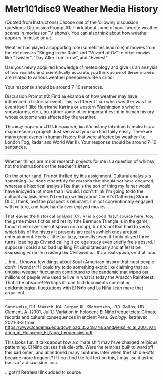 # Metr101disc9 Weather Media History

(Quoted from Instructions)
Choose one of the following discussion questions: 
Discussion Prompt #1: Think about some of your favorite weather scenes in movies (or TV shows). You can also think about how weather appears in music or art. 

Weather has played a supporting role (sometimes lead role) in movies from the old classics "Singing in the Rain" and "Wizard of Oz" to other movies like "Twister", "Day After Tomorrow", and "Everest". 

Use your newly acquired knowledge of meteorology and give us an analysis of how realistic and scientifically accurate you think some of these movies are related to various weather phenomena. Be a critic! 

Your response should be around 7-10 sentences. 
 

Discussion Prompt #2:  Find an example of how weather may have influenced a historical event. This is different than when weather was the event itself (like Hurricane Katrina or western Washington's wind or snowstorms, etc.), but rather some other important event in human history whose outcome was affected by the weather.

This may require a LITTLE research, but it's not my intention to make this a major research project! Just see what you can find fairly easily. There are many great events in human history that were affected by weather (i.e., London Fog, Radar and World War II). Your response should be around 7-10 sentences. 

---
Whether things are major research projects for me is a question of whimsy, not the instructions or the teacher's intent.

On the other hand, I'm not thrilled by this assignment.  Cultural analysis is something I've done resentfully for reasons that should not have occurred, whereas a historical analysis like that is the sort of thing my father would have enjoyed a lot more than I would.  I don't think I'm going to do the cultural analysis here.  I'd end up writing about Civ VI's Gathering Storm DLC, I think, and the prospect is reluctant.  I'm not conventionally engaged with culture, and have hardly ever enjoyed movies.

That leaves the historical analysis.  Civ VI is a good 'lazy' source here, too; the game mixes fiction and reality (the Bermuda Triangle is in the game, though I've never seen it spawn on a map), but it's not that hard to verify which bits of the history it presents are real vs which ones are just entertainment.  Feels a little too lazy, honestly; even if I only played three turns, loading up Civ and calling it college study even briefly feels absurd.  I suppose I could also load up Ring Fit simultaneously and at least be exercising while I'm reading the Civilopedia...  It's a real option, on that note.

...hm...  I know a few things about South American history that most people don't.  I wonder if I could try to do something exotic like claiming that an unusual weather fluctuation contributed to the pandemic that wiped out millions of people who used to live in what is today the Amazon Rainforest.  That'd be obscure!  Perhaps if I can find documents correlating epidemiological fluctuations with El Niño and La Niña I can make that argument.

---
Sandweiss, DH.  Maasch, KA.  Burger, RL.  Richardson, JB3.  Rollins, HB.  Clement, A.  (2001, Jul 1.)  Variation in Holocene El Niño frequencies: Climate records and cultural consequences in ancient Peru.  *Geology*.  Retrieved 2021-3-3 from https://www.academia.edu/download/35248778/Sandweiss_et_al.2001.Variation_in_Holocene_El_Nino_frequencies.pdf

This looks fun.  It talks about how a climate shift may have changed religious patterning.  El Niño causes fish die-offs.  Were the temples built to ward off this bad omen, and abandoned many centuries later when the fish die-offs became more frequent?  If I can find the full text on this, I may use it as the basis of a discussion post.

...got it!  Retrieval link added to source.

